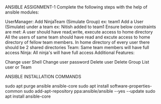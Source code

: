 ANSIBLE ASSIGNMENT-1
Complete the following steps with the help of ansible modules:

UserManager:
Add NinjaTeam (Simulate Group) ex: team1
Add a User (Simulate) under a team ex: Nitish added to team1 Ensure below constraints are met:
A user should have read,write, execute access to home directory
All the users of same team should have read and excute access to home directory of fellow team members.
In home directory of every user there should be 2 shared directories
Team: Same team members will have full access
Ninja: All ninja's will have full access
Additional Features:

Change user Shell
Change user password
Delete user
Delete Group
List user or Team


ANSIBLE INSTALLATION COMMANDS

sudo apt purge ansible ansible-core
sudo apt install software-properties-common
sudo add-apt-repository ppa:ansible/ansible --yes --update
sudo apt install ansible-core

